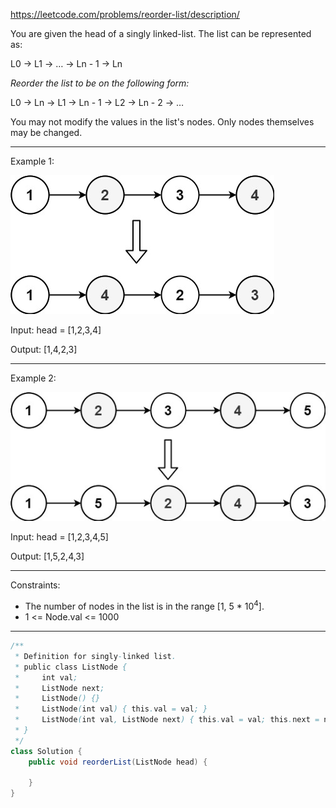 https://leetcode.com/problems/reorder-list/description/

You are given the head of a singly linked-list. The list can be represented as:

L0 → L1 → … → Ln - 1 → Ln

_Reorder the list to be on the following form:_

L0 → Ln → L1 → Ln - 1 → L2 → Ln - 2 → …

You may not modify the values in the list's nodes. Only nodes themselves may be changed.

---

Example 1:

![image](/img/reorder1linked-list.jpg)

Input: head = [1,2,3,4]

Output: [1,4,2,3]

---

Example 2:

![image](/img/reorder2-linked-list.jpg)

Input: head = [1,2,3,4,5]

Output: [1,5,2,4,3]

---

Constraints:

- The number of nodes in the list is in the range [1, 5 * 10<sup>4</sup>].
- 1 <= Node.val <= 1000

---

```java
/**
 * Definition for singly-linked list.
 * public class ListNode {
 *     int val;
 *     ListNode next;
 *     ListNode() {}
 *     ListNode(int val) { this.val = val; }
 *     ListNode(int val, ListNode next) { this.val = val; this.next = next; }
 * }
 */
class Solution {
    public void reorderList(ListNode head) {

    }
}
```
